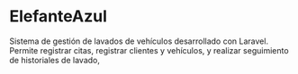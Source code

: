# ElefanteAzul
Sistema de gestión de lavados de vehículos desarrollado con Laravel. Permite registrar citas, registrar clientes y vehículos, y realizar seguimiento de historiales de lavado,
